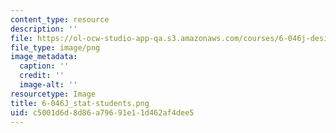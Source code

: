 ```yaml
---
content_type: resource
description: ''
file: https://ol-ocw-studio-app-qa.s3.amazonaws.com/courses/6-046j-design-and-analysis-of-algorithms-spring-2015/c5001d6d8d86a79691e11d462af4dee5_6-046J_stat-students.png
file_type: image/png
image_metadata:
  caption: ''
  credit: ''
  image-alt: ''
resourcetype: Image
title: 6-046J_stat-students.png
uid: c5001d6d-8d86-a796-91e1-1d462af4dee5
---
```

